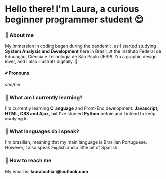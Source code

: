 <h1> Hello there! I'm Laura, a curious beginner programmer student 😊 </h2>

<h3> 💬 About me </h3>
<p> My immersion in coding began during the pandemic, as I started studying <b>System Analysis and Development</b> here in Brasil, at the Instituto Federal de Educação, Ciência e Tecnologia de São Paulo (IFSP). I'm a graphic design lover, and I also illustrate digitally. 💌 </p>

<h4> 💕 Pronouns </h4>
<p> <em>she/her</em> </p>

<h3> 📕 What am I currently learning? </h3>
<p> I'm currently learning <b>C language</b> and Front-End development: <b>Javascript, HTML, CSS and Ajax,</b> but I've studied <b>Python</b> before and I intend to keep studying it. </p>

<h3> 🍒 What languages do I speak? </h3>
<p> I'm brazilian, meaning that my main language is Brazilian Portuguese. However, I also speak English and a little bit of Spanish. </p>

<h3> 📩 How to reach me </h3>
<p> My email is:
  <b>lauraluchiari@outlook.com</b> </p>
<!--
**lauraluch/lauraluch** is a ✨ _special_ ✨ repository because its `README.md` (this file) appears on your GitHub profile.

Here are some ideas to get you started:

- 🔭 I’m currently working on ...
- 🌱 I’m currently learning ...
- 👯 I’m looking to collaborate on ...
- 🤔 I’m looking for help with ...
- 💬 Ask me about ...
- 📫 How to reach me: ...
- 😄 Pronouns: ...
- ⚡ Fun fact: ...
-->
